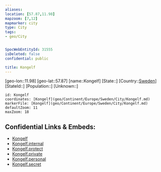 ```yaml
---
aliases: 
location: [57.87,11.98]
mapzoom: [7,12] 
mapmarker: city 
type: City
tags:
- geo/City


SpocWebEntityId: 31555
isDeleted: false
confidential: public

title: Kongelf
---
```

[geo-lon::11.98]
[geo-lat::57.87]
[name::Kongelf]
[State::]
[Country::[Sweden](geo/Continent/Europe/Sweden.md)]
[StateId::]
[Population::]
[Unknown::]


```leaflet
id: Kongelf
coordinates: [Kongelf](geo/Continent/Europe/Sweden/City/Kongelf.md)
markerFile: [Kongelf](geo/Continent/Europe/Sweden/City/Kongelf.md)
defaultZoom: 11 
maxZoom: 18
```


## Confidential Links & Embeds: 
- [Kongelf](../../../../../../_public/geo/Continent/Europe/Sweden/City/Kongelf.md) 
- [Kongelf.internal](../../../../../../_internal/geo/Continent/Europe/Sweden/City/Kongelf.internal.md) 
- [Kongelf.protect](../../../../../../_protect/geo/Continent/Europe/Sweden/City/Kongelf.protect.md) 
- [Kongelf.private](../../../../../../_private/geo/Continent/Europe/Sweden/City/Kongelf.private.md) 
- [Kongelf.personal](../../../../../../_personal/geo/Continent/Europe/Sweden/City/Kongelf.personal.md) 
- [Kongelf.secret](../../../../../../_secret/geo/Continent/Europe/Sweden/City/Kongelf.secret.md) 
